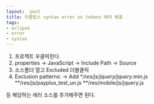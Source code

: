 ```yaml
---
layout:  post
title: 이클립스 syntax error on tokens 에러 해결
tags:
- eclipse
- error
- systax
---
```


1) 프로젝트 우클릭한다.
2) properties -> JavaScript -> Include Path -> Source
3) 소스폴더 열고 Excluded 더블클릭
4) Exclusion patterns: -> Add
**/res/js/jquery/jquery*.min.js
**/res/js/payplus_test_un.js
**/res/mobile/js/jquery.js

등 해당하는 에러 소스를 추가해주면 된다.
